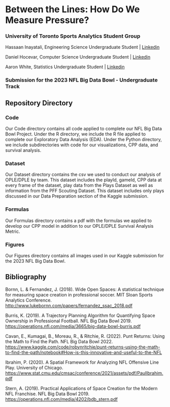 # Between the Lines: How Do We Measure Pressure?

### University of Toronto Sports Analytics Student Group

Hassaan Inayatali, Engineering Science Undergraduate Student | [Linkedin](https://www.linkedin.com/in/hassaan-inayatali-92b8a818b/)

Daniel Hocevar, Computer Science Undergraduate Student | [Linkedin](https://www.linkedin.com/in/danielhocevar/)

Aaron White, Statistics Undergraduate Student | [Linkedin](https://www.linkedin.com/in/white-aaron/)

### Submission for the 2023 NFL Big Data Bowl - Undergraduate Track

## Repository Directory

### Code

Our Code directory contains all code applied to complete our NFL Big Data Bowl Project. Under the R directory, we include the R file applied to complete our Exploratory Data Analysis (EDA). Under the Python directory, we include subdirectories with code for our visualizations, CPP data, and survival analysis.

### Dataset

Our Dataset directory contains the csv we used to conduct our analysis of OPLE/DPLE by team. This dataset includes the playId, gameId, CPP data at every frame of the dataset, play data from the Plays Dataset as well as information from the PFF Scouting Dataset. This dataset includes only plays discussed in our Data Preparation section of the Kaggle submission.

### Formulas

Our Formulas directory contains a pdf with the formulas we applied to develop our CPP model in addition to our OPLE/DPLE Survival Analysis Metric.

### Figures

Our Figures directory contains all images used in our Kaggle submission for the 2023 NFL Big Data Bowl.

## Bibliography

Bornn, L. & Fernandez, J. (2018). Wide Open Spaces: A statistical technique for measuring space creation in professional soccer. MIT Sloan Sports Analytics Conference. http://www.lukebornn.com/papers/fernandez_ssac_2018.pdf

Burris, K. (2019). A Trajectory Planning Algorithm for Quantifying Space Ownership in Professional Football. NFL Big Data Bowl 2019. https://operations.nfl.com/media/3665/big-data-bowl-burris.pdf

Cavan, E., Kumagai, B., Moreau, R., & Ritchie, R. (2022). Punt Returns: Using the Math to Find the Path. NFL Big Data Bowl 2022. https://www.kaggle.com/code/robynritchie/punt-returns-using-the-math-to-find-the-path/notebook#How-is-this-innovative-and-useful-to-the-NFL

Ibrahim, P. (2020). A Spatial Framework for Analyzing NFL Offensive Line Play. University of Chicago. https://www.stat.cmu.edu/cmsac/conference/2021/assets/pdf/PaulIbrahim.pdf

Stern, A. (2019). Practical Applications of Space Creation for the Modern NFL Franchise. NFL Big Data Bowl 2019. https://operations.nfl.com/media/4202/bdb_stern.pdf
